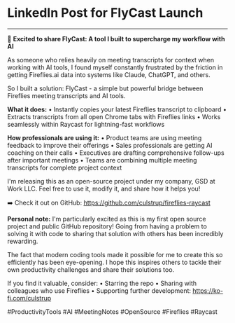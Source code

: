 # LinkedIn Post for FlyCast Launch

---

🚀 **Excited to share FlyCast: A tool I built to supercharge my workflow with AI**

As someone who relies heavily on meeting transcripts for context when working with AI tools, I found myself constantly frustrated by the friction in getting Fireflies.ai data into systems like Claude, ChatGPT, and others.

So I built a solution: FlyCast - a simple but powerful bridge between Fireflies meeting transcripts and AI tools.

**What it does:**
• Instantly copies your latest Fireflies transcript to clipboard
• Extracts transcripts from all open Chrome tabs with Fireflies links
• Works seamlessly within Raycast for lightning-fast workflows

**How professionals are using it:**
• Product teams are using meeting feedback to improve their offerings
• Sales professionals are getting AI coaching on their calls
• Executives are drafting comprehensive follow-ups after important meetings
• Teams are combining multiple meeting transcripts for complete project context

I'm releasing this as an open-source project under my company, GSD at Work LLC. Feel free to use it, modify it, and share how it helps you!

➡️ Check it out on GitHub: https://github.com/culstrup/fireflies-raycast

**Personal note:** I'm particularly excited as this is my first open source project and public GitHub repository! Going from having a problem to solving it with code to sharing that solution with others has been incredibly rewarding. 

The fact that modern coding tools made it possible for me to create this so efficiently has been eye-opening. I hope this inspires others to tackle their own productivity challenges and share their solutions too.

If you find it valuable, consider:
• Starring the repo
• Sharing with colleagues who use Fireflies
• Supporting further development: https://ko-fi.com/culstrup

#ProductivityTools #AI #MeetingNotes #OpenSource #Fireflies #Raycast